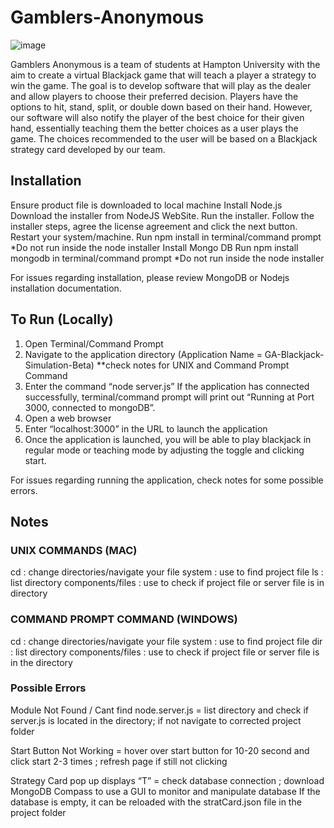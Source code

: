 # Gamblers-Anonymous
![image](https://user-images.githubusercontent.com/40900372/228919735-24736d0d-8df2-4198-8d65-b08180510774.png)

Gamblers Anonymous is a team of students at Hampton University with the aim to create a virtual Blackjack game that will teach a player a strategy to win the game. The goal is to develop software that will play as the dealer and allow players to choose their preferred decision. Players have the options to hit, stand, split, or double down based on their hand. However, our software will also notify the player of the best choice for their given hand, essentially teaching them the better choices as a user plays the game. The choices recommended to the user will be based on a Blackjack strategy card developed by our team. 

## Installation

Ensure product file is downloaded to local machine
Install Node.js
Download the installer from NodeJS WebSite.
Run the installer.
Follow the installer steps, agree the license agreement and click the next button.
Restart your system/machine.
Run npm install in terminal/command prompt 
*Do not run inside the node installer 
Install Mongo DB
Run npm install mongodb  in terminal/command prompt
	*Do not run inside the node installer 

For issues regarding installation, please review MongoDB or Nodejs installation documentation. 

## To Run (Locally)
1. Open Terminal/Command Prompt
2. Navigate to the application directory (Application Name = GA-Blackjack-Simulation-Beta) **check notes for UNIX and Command Prompt Command 
3. Enter the command “node server.js” If the application has connected successfully, terminal/command prompt will print out “Running at Port 3000, connected to mongoDB”. 
4. Open a web browser
5. Enter “localhost:3000” in the URL to launch the application 
6. Once the application is launched, you will be able to play blackjack in regular mode or teaching mode by adjusting the toggle and clicking start.

For issues regarding running the application, check notes for some possible errors.

## Notes
### UNIX COMMANDS (MAC)
cd : change directories/navigate your file system : use to find project file
ls : list directory components/files : use to check if project file or server file is in directory 

### COMMAND PROMPT COMMAND (WINDOWS)
cd : change directories/navigate your file system : use to find project file
dir : list directory components/files : use to check if project file or server file is in the directory 


### Possible Errors
Module Not Found / Cant find node.server.js = list directory and check if server.js is located in the directory; if not navigate to corrected project folder 

Start Button Not Working = hover over start button for 10-20 second and click start 2-3 times ; refresh page if still not clicking 

Strategy Card pop up displays “T” = check database connection ; download MongoDB Compass to use a GUI to monitor and manipulate database 
If the database is empty, it can be reloaded with the stratCard.json file in the project folder
